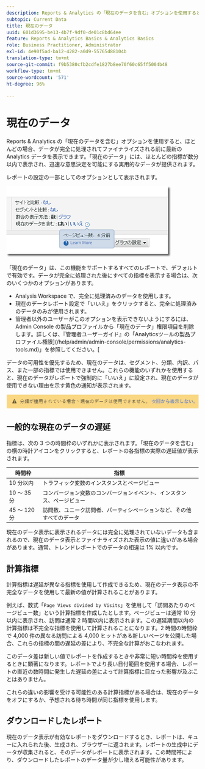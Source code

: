 ```yaml
---
description: Reports & Analytics の「現在のデータを含む」オプションを使用すると、ほとんどの場合、データが完全に処理されてファイナライズされる前に最新の Analytics データを表示できます。「現在のデータ」には、ほとんどの指標が数分以内で表示され、迅速な意思決定を可能にする実用的なデータが提供されます。
subtopic: Current Data
title: 現在のデータ
uuid: 601d3695-be13-4b7f-9df0-de01c8bd64ee
feature: Reports & Analytics Basics & Analytics Basics
role: Business Practitioner, Administrator
exl-id: 4e90f5ad-ba12-4282-a0d9-55765d88104b
translation-type: tm+mt
source-git-commit: f9b5380cfb2cdfe1827b8ee70f60c65ff5004b48
workflow-type: tm+mt
source-wordcount: '571'
ht-degree: 96%

---
```


# 現在のデータ

Reports &amp; Analytics の「現在のデータを含む」オプションを使用すると、ほとんどの場合、データが完全に処理されてファイナライズされる前に最新の Analytics データを表示できます。「現在のデータ」には、ほとんどの指標が数分以内で表示され、迅速な意思決定を可能にする実用的なデータが提供されます。

レポートの設定の一部としてのオプションとして表示されます。

![現在のデータのスクリーンショット](assets/current_data.png)

「現在のデータ」は、この機能をサポートするすべてのレポートで、デフォルトで有効です。データが完全に処理された後にすべての指標を表示する場合は、次のいくつかのオプションがあります。

* Analysis Workspace で、完全に処理済みのデータを使用します。
* 現在のデータレポート設定で「いいえ」をクリックすると、完全に処理済みのデータのみが使用されます。
* 管理者以外のユーザーがこのオプションを表示できないようにするには、Admin Console の製品プロファイルから「現在のデータ」権限項目を削除します。詳しくは、『管理者ユーザーガイド』の「Analyticsツールの製品プロファイル権限](/help/admin/admin-console/permissions/analytics-tools.md)」を参照してください。[

データの可用性を優先するため、現在のデータは、セグメント、分類、内訳、パス、また一部の指標では使用できません。これらの機能のいずれかを使用すると、現在のデータがレポートで強制的に「いいえ」に設定され、現在のデータが使用できない理由を示す黄色の通知が表示されます。

![現在のデータの通知](assets/current_data_notice.png)

## 一般的な現在のデータの遅延

指標は、次の 3 つの時間枠のいずれかに表示されます。「現在のデータを含む」の横の時計アイコンをクリックすると、レポートの各指標の実際の遅延値が表示されます。

| 時間枠 | 指標 |
| --- | --- |
| 10 分以内 | トラフィック変数のインスタンスとページビュー |
| 10 ～ 35 分 | コンバージョン変数のコンバージョンイベント、インスタンス、ページビュー |
| 45 ～ 120 分 | 訪問数、ユニーク訪問者、パーティシペーションなど、その他すべてのデータ |

現在のデータ表示に表示されるデータには完全に処理されていないデータも含まれるので、現在のデータ表示とファイナライズされた表示の値に違いがある場合があります。通常、トレンドレポートでのデータの相違は 1% 以内です。

## 計算指標

計算指標は遅延が異なる指標を使用して作成できるため、現在のデータ表示の不完全なデータを使用して最新の値が計算されることがあります。

例えば、数式「`Page Views divided by Visits`」を使用して「訪問あたりのページビュー数」という計算指標を作成したとします。ページビューは通常 10 分以内に表示され、訪問は通常 2 時間以内に表示されます。この遅延期間以内の計算指標は不完全な指標を使用して計算されることになります。2 時間の時間枠で 4,000 件の異なる訪問による 4,000 ヒットがある新しいページを公開した場合、これらの指標の間の遅延の差により、不完全な計算がおこなわれます。

このデータ差は新しい値でレポートを作成するときや非常に短い時間枠を使用するときに顕著になります。レポートでより長い日付範囲を使用する場合、レポートの直近の数時間に発生した遅延の差によって計算指標に目立った影響が及ぶことはありません。

これらの違いの影響を受ける可能性のある計算指標がある場合は、現在のデータをオフにするか、予想される待ち時間が同じ指標を使用します。

## ダウンロードしたレポート

現在のデータ表示が有効なレポートをダウンロードするとき、レポートは、キューに入れられた後、生成され、ブラウザーに返されます。レポートの生成中にデータが収集されると、そのデータがレポートに表示されます。この時間帯により、ダウンロードしたレポートのデータ量が少し増える可能性があります。
